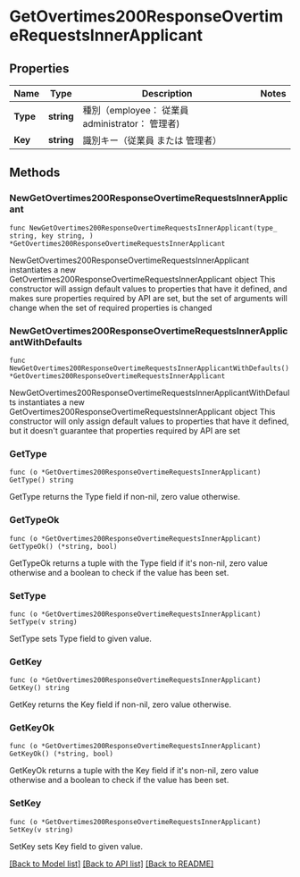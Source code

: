 # GetOvertimes200ResponseOvertimeRequestsInnerApplicant

## Properties

Name | Type | Description | Notes
------------ | ------------- | ------------- | -------------
**Type** | **string** | 種別（employee： 従業員　administrator： 管理者) | 
**Key** | **string** | 識別キー（従業員 または 管理者） | 

## Methods

### NewGetOvertimes200ResponseOvertimeRequestsInnerApplicant

`func NewGetOvertimes200ResponseOvertimeRequestsInnerApplicant(type_ string, key string, ) *GetOvertimes200ResponseOvertimeRequestsInnerApplicant`

NewGetOvertimes200ResponseOvertimeRequestsInnerApplicant instantiates a new GetOvertimes200ResponseOvertimeRequestsInnerApplicant object
This constructor will assign default values to properties that have it defined,
and makes sure properties required by API are set, but the set of arguments
will change when the set of required properties is changed

### NewGetOvertimes200ResponseOvertimeRequestsInnerApplicantWithDefaults

`func NewGetOvertimes200ResponseOvertimeRequestsInnerApplicantWithDefaults() *GetOvertimes200ResponseOvertimeRequestsInnerApplicant`

NewGetOvertimes200ResponseOvertimeRequestsInnerApplicantWithDefaults instantiates a new GetOvertimes200ResponseOvertimeRequestsInnerApplicant object
This constructor will only assign default values to properties that have it defined,
but it doesn't guarantee that properties required by API are set

### GetType

`func (o *GetOvertimes200ResponseOvertimeRequestsInnerApplicant) GetType() string`

GetType returns the Type field if non-nil, zero value otherwise.

### GetTypeOk

`func (o *GetOvertimes200ResponseOvertimeRequestsInnerApplicant) GetTypeOk() (*string, bool)`

GetTypeOk returns a tuple with the Type field if it's non-nil, zero value otherwise
and a boolean to check if the value has been set.

### SetType

`func (o *GetOvertimes200ResponseOvertimeRequestsInnerApplicant) SetType(v string)`

SetType sets Type field to given value.


### GetKey

`func (o *GetOvertimes200ResponseOvertimeRequestsInnerApplicant) GetKey() string`

GetKey returns the Key field if non-nil, zero value otherwise.

### GetKeyOk

`func (o *GetOvertimes200ResponseOvertimeRequestsInnerApplicant) GetKeyOk() (*string, bool)`

GetKeyOk returns a tuple with the Key field if it's non-nil, zero value otherwise
and a boolean to check if the value has been set.

### SetKey

`func (o *GetOvertimes200ResponseOvertimeRequestsInnerApplicant) SetKey(v string)`

SetKey sets Key field to given value.



[[Back to Model list]](../README.md#documentation-for-models) [[Back to API list]](../README.md#documentation-for-api-endpoints) [[Back to README]](../README.md)


